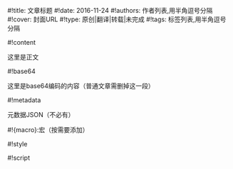 #!title:    文章标题
#!date:     2016-11-24
#!authors:  作者列表,用半角逗号分隔
#!cover:    封面URL
#!type:     原创|翻译|转载|未完成
#!tags:     标签列表,用半角逗号分隔

#!content

这里是正文

#!base64

这里是base64编码的内容（普通文章需删掉这一段）

#!metadata

元数据JSON（不必有）

#!{macro}:宏（按需要添加）

#!style

#!script
